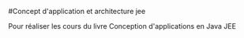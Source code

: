 #Concept d'application et architecture jee 

Pour réaliser les cours du livre Conception d'applications en Java JEE

